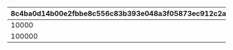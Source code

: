 |8c4ba0d14b00e2fbbe8c556c83b393e048a3f05873ec912c2a29a6f7a6cc0906|b312c37be88d0b9eb8fa3423b648d3124bdeb2213bdc6279c773e61c6c716bce|a7e2b1050d2d14a669dbd0dd1d087d81077878ad3e1c52f9dd89d4e1fa69b5cc|
| --- | --- | --- |
|10000|26202|2|
|100000|94000|12|